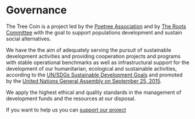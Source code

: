 # Governance

The Tree Coin is a project led by the [Poetree Association](https://poetree.it) and by [The Roots Committee](javascript:void(0);) with the goal to support populations development and sustain social alternatives.

We have the the aim of adequately serving the pursuit of sustainable development activities and providing cooperation projects and programs with stable operational benchmarks as well as infrastructural support for the development of our humanitarian, ecological and sustainable activities, according to the [UN/SDGs Sustainable Development Goals](https://sdgs.un.org/goals) and promoted by the [United Nations General Assembly on September 25, 2015](https://sustainabledevelopment.un.org/sdinaction/newsletter/september2015).

We apply the highest ethical and quality standards in the management of development funds and the resources at our disposal.

If you want to help us you can <a href="https://www.paypal.com/donate/?hosted_button_id=A7YZNW8QTPYVC" target="_blank">support our project</a>
